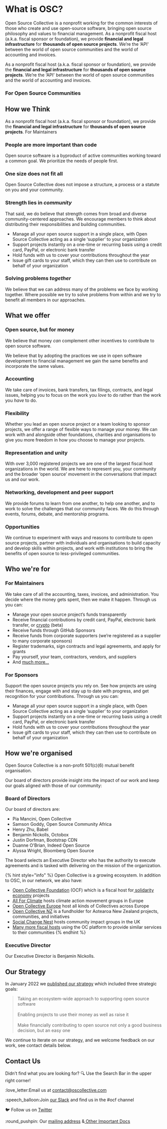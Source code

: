 # What is OSC?

Open Source Collective is a nonprofit working for the common interests of those who create and use open-source software, bringing open source philosophy and values to financial management. As a nonprofit fiscal host (a.k.a. fiscal sponsor or foundation), we provide **financial and legal infrastructure** for **thousands of open source projects**. We’re the ‘API' between the world of open source communities and the world of accounting and invoices.

As a nonprofit fiscal host (a.k.a. fiscal sponsor or foundation), we provide the **financial and legal infrastructure** for **thousands of open source projects**. We’re the ‘API' between the world of open source communities and the world of accounting and invoices.

### For Open Source Communities

## How we Think

As a nonprofit fiscal host (a.k.a. fiscal sponsor or foundation), we provide the **financial and legal infrastructure** for **thousands of open source projects**. For Maintainers

### People are more important than code

Open source software is a byproduct of active communities working toward a common goal. We prioritize the needs of people first.&#x20;

### One size does not fit all

Open Source Collective does not impose a structure, a process or a statute on you and your community.&#x20;

### Strength lies in _community_

That said, we do believe that strength comes from broad and diverse community-centered approaches. We encourage members to think about distributing their responsibilities and building communities.&#x20;

* Manage all your open source support in a single place, with Open Source Collective acting as a single ‘supplier’ to your organization
* Support projects instantly on a one-time or recurring basis using a credit card, PayPal, or electronic bank transfer
* Hold funds with us to cover your contributions throughout the year
* Issue gift cards to your staff, which they can then use to contribute on behalf of your organization

### Solving problems _together_

We believe that we can address many of the problems we face by working together. Where possible we try to solve problems from within and we try to benefit all members in our approaches.

## What we offer

### Open source, but for money

We believe that money _can_ complement other incentives to contribute to open source software.&#x20;

We believe that by adopting the practices we use in open software development to financial management we gain the same benefits and incorporate the same values.

### Accounting

We take care of invoices, bank transfers, tax filings, contracts, and legal issues, helping you to focus on the work you _love_ to do rather than the work you _have_ to do.&#x20;

### Flexibility

Whether you lead an open source project or a team looking to sponsor projects, we offer a range of flexible ways to manage your money. We can work with and alongside other foundations, charities and organisations to give you more freedom in how you choose to manage your projects.&#x20;

### Representation and unity &#x20;

With over 3,000 registered projects we are one of the largest fiscal host organizations in the world. We are here to represent you, your community and the broader ‘open source’ movement in the conversations that impact us and our work.&#x20;

### Networking, development and peer support

We provide forums to learn from one another, to help one another, and to work to solve the challenges that our community faces. We do this through events, forums, debate, and mentorship programs.

### Opportunities

We continue to experiment with ways and reasons to contribute to open source projects, partner with individuals and organisations to build capacity and develop skills within projects, and work with institutions to bring the benefits of open source to less-privileged communities.

## Who we're for

### For Maintainers

We take care of all the accounting, taxes, invoices, and administration. You decide where the money gets spent, then we make it happen. Through us you can:

* Manage your open source project’s funds transparently&#x20;
* Receive financial contributions by credit card, PayPal, electronic bank transfer, or [crypto](https://docs.opencollective.com/help/financial-contributors/crypto) (beta)
* Receive funds through GitHub Sponsors
* Receive funds from corporate supporters (we’re registered as a supplier to many corporate sponsors)
* Register trademarks, sign contracts and legal agreements, and apply for grants
* Pay yourself, your team, contractors, vendors, and suppliers&#x20;
* And [much more...](../what-we-offer/)&#x20;

### For Sponsors

Support the open source projects you rely on. See how projects are using their finances, engage with and stay up to date with progress, and get recognition for your contributions. Through us you can:

* Manage all your open source support in a single place, with Open Source Collective acting as a single ‘supplier’ to your organization
* Support projects instantly on a one-time or recurring basis using a credit card, PayPal, or electronic bank transfer
* Hold funds with us to cover your contributions throughout the year
* Issue gift cards to your staff, which they can then use to contribute on behalf of your organization

## How we're organised

Open Source Collective is a non-profit 501(c)(6) mutual benefit organisation.&#x20;

Our board of directors provide insight into the impact of our work and keep our goals aligned with those of our community:

### Board of Directors

Our board of directors are:

* Pia Mancini, Open Collective
* Samson Goddy, Open Source Community Africa
* Henry Zhu, Babel
* Benjamin Nickolls, Octobox
* Justin Dorfman, Bootstrap CDN
* Duanne O'Brian, Indeed Open Source
* Alyssa Wright, Bloomberg Open Source

The board selects an Executive Director who has the authority to execute agreements and is tasked with delivering on the mission of the organization.&#x20;

{% hint style="info" %}
Open Collective is a growing ecosystem. In addition to OSC, in our network, we also have:

* [Open Collective Foundation](https://opencollective.foundation/) (OCF) which is a fiscal host for[ ](https://opensource.com/resources/what-open-source)[solidarity economy](https://blog.opencollective.com/solidarity-as-our-guiding-principle/) projects
* [All For Climate](https://allforclimate.earth) hosts climate action movement groups in Europe
* [Open Collective Europe](https://opencollective.com/europe) host all kinds of Collectives across Europe
* [Open Collective NZ](https://opencollective.com/ocnz) is a fundholder for Aotearoa New Zealand projects, communities, and initiatives
* [Social Change Nest](https://opencollective.com/the-social-change-nest) hosts community impact groups in the UK
* [Many more fiscal hosts](https://opencollective.com/hosts) using the OC platform to provide similar services to their communities
{% endhint %}

### Executive Director

Our Executive Director is Benjamin Nickolls.

## Our Strategy

In January 2022 we [published our strategy](https://blog.opencollective.com/open-source-collectives-strategy-2022-2025/) which included three strategic goals:

> Taking an ecosystem-wide approach to supporting open source software\
> \
> Enabling projects to use their money as well as raise it\
> \
> Make financially contributing to open source not only a good business decision, but an easy one

We continue to iterate on our strategy, and we welcome feedback on our work, see contact details below.&#x20;

## Contact Us

Didn’t find what you are looking for? :mag: Use the Search Bar in the upper right corner!

:love\_letter:Email us at [contact@oscollective.com](mailto:contact@oscollective.com)

:speech\_balloon:Join [our Slack](https://join.slack.com/t/opencollective/shared\_invite/zt-f43qko76-sD8G\~e\_vQCm4TtpIsM4i\~A) and find us in the #ocf channel

:bird: Follow us on [Twitter](https://twitter.com/opensourcecoll)

:round\_pushpin: Our [mailing address](official-info-and-docs.md#address-and-contact-info) &[ Other Important Docs](official-info-and-docs.md#banking-info)
